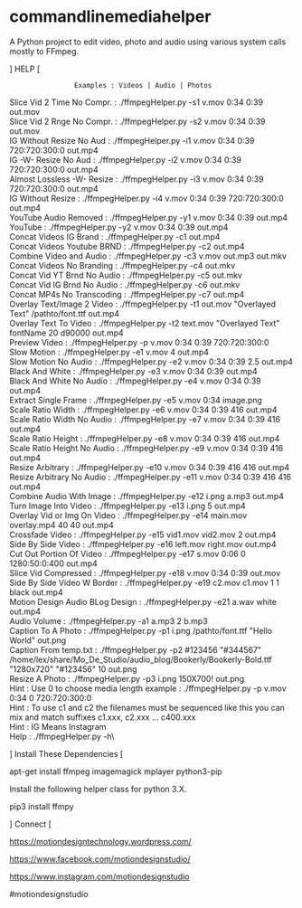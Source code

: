 # commandlinemediahelper
A Python project to edit video, photo and audio using various system calls mostly to FFmpeg.

] HELP [

                    Examples : Videos | Audio | Photos

 Slice Vid 2 Time No Compr. :  ./ffmpegHelper.py -s1 v.mov 0:34 0:39 out.mov\
 Slice Vid 2 Rnge No Compr. :  ./ffmpegHelper.py -s2 v.mov 0:34 0:39 out.mov\
   IG Without Resize No Aud :  ./ffmpegHelper.py -i1 v.mov 0:34 0:39 720:720:300:0 out.mp4\
       IG -W- Resize No Aud :  ./ffmpegHelper.py -i2 v.mov 0:34 0:39 720:720:300:0 out.mp4\
 Almost Lossless -W- Resize :  ./ffmpegHelper.py -i3 v.mov 0:34 0:39 720:720:300:0 out.mp4\
          IG Without Resize :  ./ffmpegHelper.py -i4 v.mov 0:34 0:39 720:720:300:0 out.mp4\
      YouTube Audio Removed :  ./ffmpegHelper.py -y1 v.mov 0:34 0:39 out.mp4\
                    YouTube :  ./ffmpegHelper.py -y2 v.mov 0:34 0:39 out.mp4\
     Concat Videos IG Brand :  ./ffmpegHelper.py -c1 out.mp4\
 Concat Videos Youtube BRND :  ./ffmpegHelper.py -c2 out.mp4\
    Combine Video and Audio :  ./ffmpegHelper.py -c3 v.mov out.mp3 out.mkv\
  Concat Videos No Branding :  ./ffmpegHelper.py -c4 out.mkv\
Concat Vid YT Brnd No Audio :  ./ffmpegHelper.py -c5 out.mkv\
Concat Vid IG Brnd No Audio :  ./ffmpegHelper.py -c6 out.mkv\
 Concat MP4s No Transcoding :  ./ffmpegHelper.py -c7 out.mp4\
 Overlay Text/Image 2 Video :  ./ffmpegHelper.py -t1 out.mov "Overlayed Text" /pathto/font.ttf out.mp4\
      Overlay Text To Video :  ./ffmpegHelper.py -t2 text.mov "Overlayed Text" fontName 20 d90000 out.mp4\
              Preview Video :  ./ffmpegHelper.py -p v.mov 0:34 0:39 720:720:300:0\
                Slow Motion :  ./ffmpegHelper.py -e1 v.mov 4 out.mp4\
       Slow Motion No Audio :  ./ffmpegHelper.py -e2 v.mov 0:34 0:39 2.5 out.mp4\
            Black And White :  ./ffmpegHelper.py -e3 v.mov 0:34 0:39 out.mp4\
   Black And White No Audio :  ./ffmpegHelper.py -e4 v.mov 0:34 0:39 out.mp4\
       Extract Single Frame :  ./ffmpegHelper.py -e5 v.mov 0:34 image.png\
          Scale Ratio Width :  ./ffmpegHelper.py -e6 v.mov 0:34 0:39 416 out.mp4\
 Scale Ratio Width No Audio :  ./ffmpegHelper.py -e7 v.mov 0:34 0:39 416 out.mp4\
         Scale Ratio Height :  ./ffmpegHelper.py -e8 v.mov 0:34 0:39 416 out.mp4\
Scale Ratio Height No Audio :  ./ffmpegHelper.py -e9 v.mov 0:34 0:39 416 out.mp4\
           Resize Arbitrary :  ./ffmpegHelper.py -e10 v.mov 0:34 0:39 416 416 out.mp4\
  Resize Arbitrary No Audio :  ./ffmpegHelper.py -e11 v.mov 0:34 0:39 416 416 out.mp4\
   Combine Audio With Image :  ./ffmpegHelper.py -e12 i.png a.mp3 out.mp4\
      Turn Image Into Video :  ./ffmpegHelper.py -e13 i.png 5 out.mp4\
Overlay Vid or Img On Video :  ./ffmpegHelper.py -e14 main.mov overlay.mp4 40 40 out.mp4\
            Crossfade Video :  ./ffmpegHelper.py -e15 vid1.mov vid2.mov 2 out.mp4\
         Side By Side Video :  ./ffmpegHelper.py -e16 left.mov right.mov out.mp4\
   Cut Out Portion Of Video :  ./ffmpegHelper.py -e17 s.mov 0:06 0 1280:50:0:400 out.mp4\
       Slice Vid Compressed :  ./ffmpegHelper.py -e18 v.mov 0:34 0:39 out.mov\
Side By Side Video W Border :  ./ffmpegHelper.py -e19 c2.mov c1.mov 1 1 black out.mp4\
Motion Design Audio BLog Design :  ./ffmpegHelper.py -e21 a.wav white out.mp4\
               Audio Volume :  ./ffmpegHelper.py -a1 a.mp3 2 b.mp3\
         Caption To A Photo :  ./ffmpegHelper.py -p1 i.png /pathto/font.ttf "Hello World" out.png\
      Caption From temp.txt :  ./ffmpegHelper.py -p2 #123456 "#344567" /home/lex/share/Mo_De_Studio/audio_blog/Bookerly/Bookerly-Bold.ttf "1280x720" "#123456" 10 out.png\
             Resize A Photo :  ./ffmpegHelper.py -p3 i.png 150X700! out.png\
                       Hint :  Use 0 to choose media length example : ./ffmpegHelper.py -p v.mov 0:34 0 720:720:300:0\
                       Hint :  To use c1 and c2 the filenames must be sequenced like this you can mix and match suffixes c1.xxx, c2.xxx ... c400.xxx \
                       Hint :  IG Means Instagram\
                       Help :  ./ffmpegHelper.py -h\

] Install These Dependencies [

apt-get install ffmpeg imagemagick mplayer python3-pip

Install the following helper class for python 3.X.

pip3 install ffmpy

] Connect [

https://motiondesigntechnology.wordpress.com/

https://www.facebook.com/motiondesignstudio/

https://www.instagram.com/motiondesignstudio

#motiondesignstudio
 
